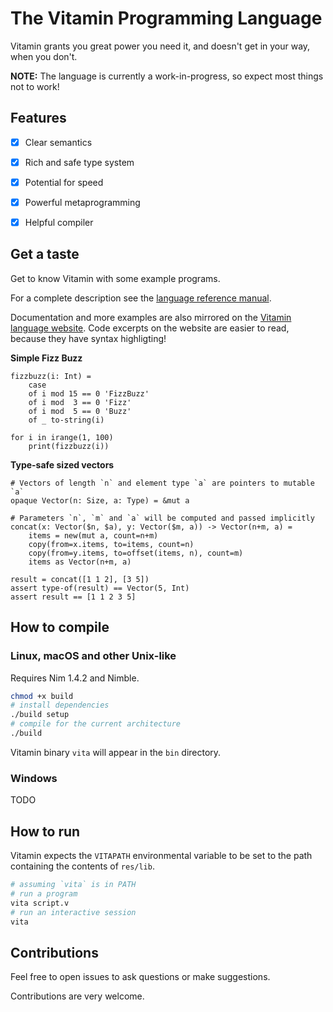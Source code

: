The Vitamin Programming Language
================================

Vitamin grants you great power you need it, and doesn't get in your way, when you don't.

**NOTE:** The language is currently a work-in-progress, so expect most things not to work!

## Features

- [x] Clear semantics
- [x] Rich and safe type system
- [x] Potential for speed
- [x] Powerful metaprogramming
- [x] Helpful compiler


## Get a taste

Get to know Vitamin with some example programs.

For a complete description see the [language reference manual](docs/manual.md).

Documentation and more examples are also mirrored on the [Vitamin language website](https://maxadamski.com/vitamin). Code excerpts on the website are easier to read, because they have syntax highligting!

**Simple Fizz Buzz**

```vitamin
fizzbuzz(i: Int) =
	case
	of i mod 15 == 0 'FizzBuzz'
	of i mod  3 == 0 'Fizz'
	of i mod  5 == 0 'Buzz'
	of _ to-string(i)

for i in irange(1, 100)
	print(fizzbuzz(i))
```


**Type-safe sized vectors**

```vitamin
# Vectors of length `n` and element type `a` are pointers to mutable `a` 
opaque Vector(n: Size, a: Type) = &mut a

# Parameters `n`, `m` and `a` will be computed and passed implicitly
concat(x: Vector($n, $a), y: Vector($m, a)) -> Vector(n+m, a) =
	items = new(mut a, count=n+m)
	copy(from=x.items, to=items, count=n)
	copy(from=y.items, to=offset(items, n), count=m)
	items as Vector(n+m, a)

result = concat([1 1 2], [3 5])
assert type-of(result) == Vector(5, Int)
assert result == [1 1 2 3 5]
```

## How to compile

### Linux, macOS and other Unix-like

Requires Nim 1.4.2 and Nimble.

```sh
chmod +x build
# install dependencies
./build setup
# compile for the current architecture
./build
```

Vitamin binary `vita` will appear in the `bin` directory.

### Windows

TODO


## How to run

Vitamin expects the `VITAPATH` environmental variable to be set to the path containing the contents of `res/lib`.

```sh
# assuming `vita` is in PATH
# run a program
vita script.v
# run an interactive session
vita
```


## Contributions

Feel free to open issues to ask questions or make suggestions.

Contributions are very welcome.

